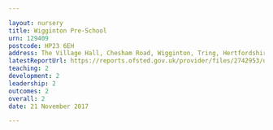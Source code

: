 ```yaml
---

layout: nursery
title: Wigginton Pre-School
urn: 129409
postcode: HP23 6EH
address: The Village Hall, Chesham Road, Wigginton, Tring, Hertfordshire, HP23 6EH
latestReportUrl: https://reports.ofsted.gov.uk/provider/files/2742953/urn/129409.pdf
teaching: 2
development: 2
leadership: 2
outcomes: 2
overall: 2
date: 21 November 2017

---
```

